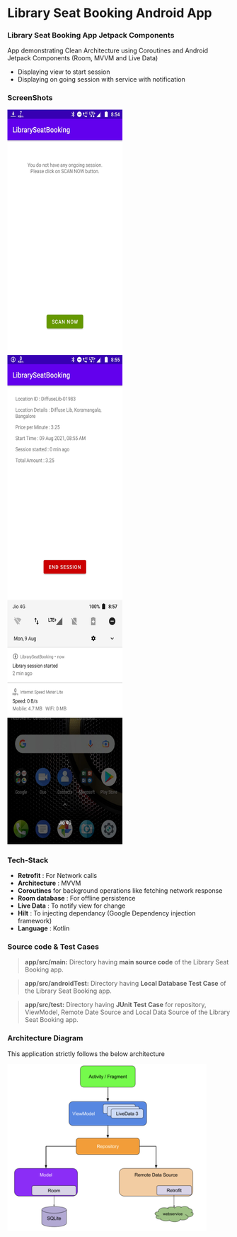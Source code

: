 # Library Seat Booking Android App

### Library Seat Booking App Jetpack Components
App demonstrating Clean Architecture using Coroutines and Android Jetpack Components (Room, MVVM and Live Data)

- Displaying view to start session
- Displaying on going session with service with notification

### ScreenShots
<img src = "https://github.com/pawanchauhan05/LibrarySeatBooking/blob/dev/screenshots/welcome_screen.jpeg" width = 260 height = 550/> <img src = "https://github.com/pawanchauhan05/LibrarySeatBooking/blob/dev/screenshots/ongoing-session.jpeg" width = 260 height = 550/> <img src = "https://github.com/pawanchauhan05/LibrarySeatBooking/blob/dev/screenshots/ongoing-session-notificatino.jpeg" width = 260 height = 550/>

### Tech-Stack

* __Retrofit__ : For Network calls
* __Architecture__ : MVVM
* __Coroutines__ for background operations like fetching network response
* __Room database__ : For offline persistence
* __Live Data__ : To notify view for change
* __Hilt__ : To injecting dependancy (Google Dependency injection framework)
* __Language__ : Kotlin

### Source code & Test Cases
> **app/src/main:** Directory having **main source code** of the Library Seat Booking app.

> **app/src/androidTest:** Directory having **Local Database Test Case** of the Library Seat Booking app.

> **app/src/test:** Directory having **JUnit Test Case** for repository, ViewModel, Remote Date Source and Local Data Source of the Library Seat Booking app.

### Architecture Diagram
This application strictly follows the below architecture

<img src = "https://github.com/pawanchauhan05/LibrarySeatBooking/blob/dev/screenshots/Architecture.png" width = 450 />

